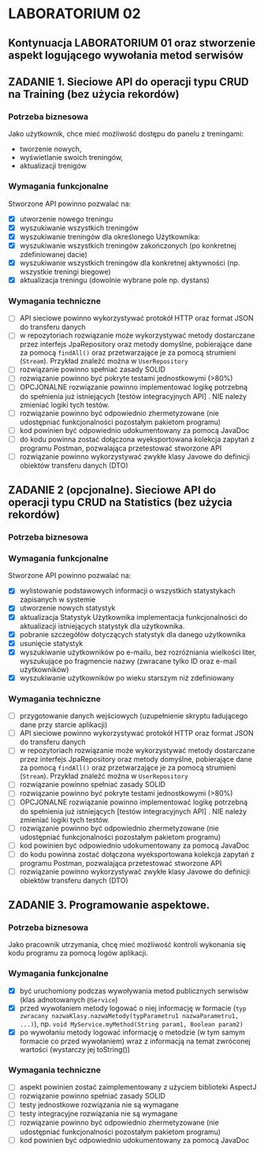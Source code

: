 # LABORATORIUM 02

## Kontynuacja LABORATORIUM 01 oraz stworzenie aspekt logującego wywołania metod serwisów

## ZADANIE 1. Sieciowe API do operacji typu CRUD na Training (bez użycia rekordów)

### Potrzeba biznesowa

Jako użytkownik, chce mieć możliwość dostępu do panelu z treningami:

- tworzenie nowych,
- wyświetlanie swoich treningów,
- aktualizacji trenigów

### Wymagania funkcjonalne

Stworzone API powinno pozwalać na:

- [x] utworzenie nowego treningu
- [x] wyszukiwanie wszystkich treningów
- [x] wyszukiwanie treningów dla określonego Użytkownika:
- [x] wyszukiwanie wszystkich treningów zakończonych (po konkretnej zdefiniowanej dacie)
- [x] wyszukiwanie wszystkich treningów dla konkretnej aktywności (np. wszystkie treningi biegowe)
- [x] aktualizacja treningu (dowolnie wybrane pole np. dystans)

### Wymagania techniczne

- [ ] API sieciowe powinno wykorzystywać protokół HTTP oraz format JSON do transferu danych
- [ ] w repozytoriach rozwiązanie może wykorzystywać metody dostarczane przez interfejs JpaRepository oraz metody
  domyślne, pobierające dane za pomocą `findAll()` oraz przetwarzające je za pomocą strumieni (`Stream`). Przykład
  znaleźć można w `UserRepository`
- [ ] rozwiązanie powinno spełniać zasady SOLID
- [ ] rozwiązanie powinno być pokryte testami jednostkowymi (>80%)
- [ ] OPCJONALNE rozwiązanie powinno implementować logikę potrzebną do spełnienia już
  istniejących [testów integracyjnych API]
  . NIE należy zmieniać logiki tych testów.
- [ ] rozwiązanie powinno być odpowiednio zhermetyzowane (nie udostępniać funkcjonalności pozostałym pakietom programu)
- [ ] kod powinien być odpowiednio udokumentowany za pomocą JavaDoc
- [ ] do kodu powinna zostać dołączona wyeksportowana kolekcja zapytań z programu Postman, pozwalająca przetestować
  stworzone API
- [ ] rozwiązanie powinno wykorzystywać zwykłe klasy Javowe do definicji obiektów transferu danych (DTO)

## ZADANIE 2 (opcjonalne). Sieciowe API do operacji typu CRUD na Statistics (bez użycia rekordów)

### Potrzeba biznesowa

### Wymagania funkcjonalne

Stworzone API powinno pozwalać na:

- [x] wylistowanie podstawowych informacji o wszystkich statystykach zapisanych w systemie
- [x] utworzenie nowych statystyk
- [x] aktualizacja Statystyk Użytkownika implementacja funkcjonalności do aktualizacji istniejących statystyk dla
  użytkownika.
- [x] pobranie szczegółów dotyczących statystyk dla danego użytkownika
- [x] usunięcie statystyk
- [x] wyszukiwanie użytkowników po e-mailu, bez rozróżniania wielkości liter, wyszukujące po fragmencie nazwy (zwracane
  tylko ID oraz e-mail użytkowników)
- [x] wyszukiwanie użytkowników po wieku starszym niż zdefiniowany

### Wymagania techniczne

- [ ] przygotowanie danych wejściowych (uzupełnienie skryptu ładującego dane przy starcie aplikacji)
- [ ] API sieciowe powinno wykorzystywać protokół HTTP oraz format JSON do transferu danych
- [ ] w repozytoriach rozwiązanie może wykorzystywać metody dostarczane przez interfejs JpaRepository oraz metody
  domyślne, pobierające dane za pomocą `findAll()` oraz przetwarzające je za pomocą strumieni (`Stream`). Przykład
  znaleźć można w `UserRepository`
- [ ] rozwiązanie powinno spełniać zasady SOLID
- [ ] rozwiązanie powinno być pokryte testami jednostkowymi (>80%)
- [ ] OPCJONALNE rozwiązanie powinno implementować logikę potrzebną do spełnienia już
  istniejących [testów integracyjnych API]
  . NIE należy zmieniać logiki tych testów.
- [ ] rozwiązanie powinno być odpowiednio zhermetyzowane (nie udostępniać funkcjonalności pozostałym pakietom programu)
- [ ] kod powinien być odpowiednio udokumentowany za pomocą JavaDoc
- [ ] do kodu powinna zostać dołączona wyeksportowana kolekcja zapytań z programu Postman, pozwalająca przetestować
  stworzone API
- [ ] rozwiązanie powinno wykorzystywać zwykłe klasy Javowe do definicji obiektów transferu danych (DTO)

## ZADANIE 3. Programowanie aspektowe.

### Potrzeba biznesowa

Jako pracownik utrzymania, chcę mieć możliwość kontroli wykonania się kodu programu za pomocą logów aplikacji.

### Wymagania funkcjonalne

- [x] być uruchomiony podczas wywoływania metod publicznych serwisów (klas adnotowanych `@Service`)
- [x] przed wywołaniem metody logować o niej informację w
  formacie (`typ zwracany nazwaKlasy.nazwaMetody(typParametru1 nazwaParametru1, ...)`),
  np. `void MyService.myMethod(String param1, Boolean param2)`
- [x] po wywołaniu metody logować informację o metodzie (w tym samym formacie co przed wywołaniem) wraz z informacją na
  temat zwróconej wartości (wystarczy jej toString())

### Wymagania techniczne

- [ ] aspekt powinien zostać zaimplementowany z użyciem biblioteki AspectJ
- [ ] rozwiązanie powinno spełniać zasady SOLID
- [ ] testy jednostkowe rozwiązania nie są wymagane
- [ ] testy integracyjne rozwiązania nie są wymagane
- [ ] rozwiązanie powinno być odpowiednio zhermetyzowane (nie udostępniać funkcjonalności pozostałym pakietom programu)
- [ ] kod powinien być odpowiednio udokumentowany za pomocą JavaDoc
